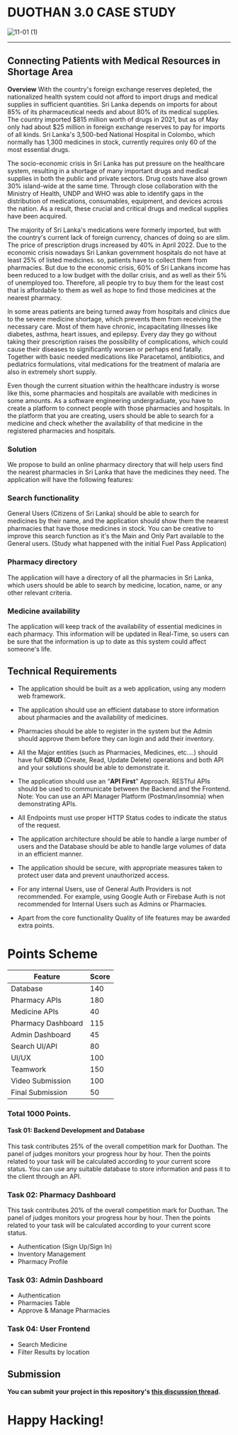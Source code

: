 # DUOTHAN 3.0 CASE STUDY

![11-01 (1)](https://user-images.githubusercontent.com/37685396/221017706-8d29697c-82fe-4783-ad78-a3d095e0fa48.jpg)

--------------------------------------------------------------------------------------------


## Connecting Patients with Medical Resources in Shortage Area

**Overview**
With the country's foreign exchange reserves depleted, the nationalized health system could not afford to import drugs and medical supplies in sufficient quantities. Sri Lanka depends on imports for about 85% of its pharmaceutical needs and about 80% of its medical supplies. The country imported $815 million worth of drugs in 2021, but as of May only had about $25 million in foreign exchange reserves to pay for imports of all kinds. Sri Lanka's 3,500-bed National Hospital in Colombo, which normally has 1,300 medicines in stock, currently requires only 60 of the most essential drugs.

The socio-economic crisis in Sri Lanka has put pressure on the healthcare system, resulting in a shortage of many important drugs and medical supplies in both the public and private sectors. Drug costs have also grown 30% island-wide at the same time. Through close collaboration with the Ministry of Health, UNDP and WHO was able to identify gaps in the distribution of medications, consumables, equipment, and devices across the nation. As a result, these crucial and critical drugs and medical supplies have been acquired.

The majority of Sri Lanka's medications were formerly imported, but with the country's current lack of foreign currency, chances of doing so are slim. The price of prescription drugs increased by 40% in April 2022. Due to the economic crisis nowadays Sri Lankan government hospitals do not have at least 25% of listed medicines. so, patients have to collect them from pharmacies. But due to the economic crisis, 60% of Sri Lankans income has been reduced to a low budget with the dollar crisis, and as well as their 5% of unemployed too. Therefore, all people try to buy them for the least cost that is affordable to them as well as hope to find those medicines at the nearest pharmacy.

In some areas patients are being turned away from hospitals and clinics due to the severe medicine shortage, which prevents them from receiving the necessary care. Most of them have chronic, incapacitating illnesses like diabetes, asthma, heart issues, and epilepsy. Every day they go without taking their prescription raises the possibility of complications, which could cause their diseases to significantly worsen or perhaps end fatally. Together with basic needed medications like Paracetamol, antibiotics, and pediatrics formulations, vital medications for the treatment of malaria are also in extremely short supply.

Even though the current situation within the healthcare industry is worse like this, some pharmacies and hospitals are available with medicines in some amounts. As a software engineering undergraduate, you have to create a platform to connect people with those pharmacies and hospitals. In the platform that you are creating, users should be able to search for a medicine and check whether the availability of that medicine in the registered pharmacies and hospitals.

### Solution

We propose to build an online pharmacy directory that will help users find the nearest pharmacies in Sri Lanka that have the medicines they need. The application will have the following features:

### Search functionality

General Users (Citizens of Sri Lanka) should be able to search for medicines by their name, and the application should show them the nearest pharmacies that have those medicines in stock. You can be creative to improve this search function as it's the Main and Only Part available to the General users. (Study what happened with the initial Fuel Pass Application)

### Pharmacy directory

The application will have a directory of all the pharmacies in Sri Lanka, which users should be able to search by medicine, location, name, or any other relevant criteria.

### Medicine availability

The application will keep track of the availability of essential medicines in each pharmacy. This information will be updated in Real-Time, so users can be sure that the information is up to date as this system could affect someone's life.

## Technical Requirements

-   The application should be built as a web application, using any modern web framework.
    
-   The application should use an efficient database to store information about pharmacies and the availability of medicines.
    
-   Pharmacies should be able to register in the system but the Admin should approve them before they can login and add their inventory.
    
-   All the Major entities (such as Pharmacies, Medicines, etc.…) should have full **CRUD** (Create, Read, Update Delete) operations and both API and your solutions should be able to demonstrate it.
    
-   The application should use an “**API First**” Approach. RESTful APIs should be used to communicate between the Backend and the Frontend. Note: You can use an API Manager Platform (Postman/insomnia) when demonstrating APIs.
    
-   All Endpoints must use proper HTTP Status codes to indicate the status of the request.
    
-   The application architecture should be able to handle a large number of users and the Database should be able to handle large volumes of data in an efficient manner.
    
-   The application should be secure, with appropriate measures taken to protect user data and prevent unauthorized access.
    
-   For any internal Users, use of General Auth Providers is not recommended. For example, using Google Auth or Firebase Auth is not recommended for Internal Users such as Admins or Pharmacies.
    
-   Apart from the core functionality Quality of life features may be awarded extra points.

# Points Scheme

|Feature| Score |
|--|--|
| Database | 140 |
| Pharmacy APIs| 180 |
| Medicine APIs | 40 |
| Pharmacy Dashboard |115|
| Admin Dashboard|45|
| Search UI/API | 80 |
| UI/UX | 100 |
|Teamwork| 150 |
| Video Submission| 100 |
| Final Submission | 50 |

### Total 1000 Points.

#### Task 01: Backend Development and Database

This task contributes 25% of the overall competition mark for Duothan. The panel of judges monitors your progress hour by hour. Then the points related to your task will be calculated according to your current score status. You can use any suitable database to store information and pass it to the client through an API.

### Task 02: Pharmacy Dashboard

This task contributes 20% of the overall competition mark for Duothan. The panel of judges monitors your progress hour by hour. Then the points related to your task will be calculated according to your current score status.

-   Authentication (Sign Up/Sign In)
-   Inventory Management
-   Pharmacy Profile

### Task 03: Admin Dashboard
-   Authentication
-   Pharmacies Table
-   Approve & Manage Pharmacies

### Task 04: User Frontend
-   Search Medicine
-   Filter Results by location



## Submission

**You can submit your project in this repository's [ this discussion thread](https://github.com/IEEE-Student-Branch-NSBM/duothan-feb2023-guidelines/discussions/1#discussion-4891041).**

# Happy Hacking!
